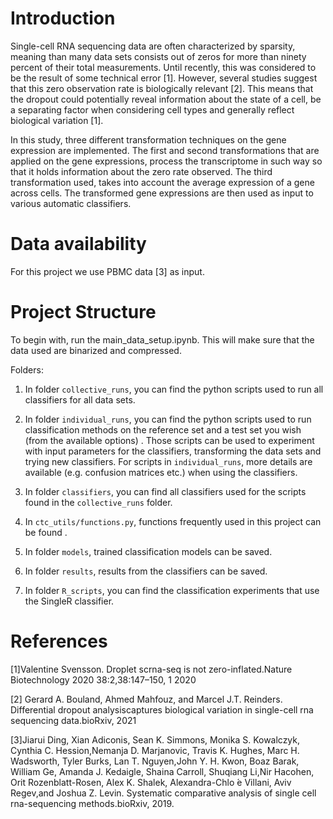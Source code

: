 # Introduction
Single-cell RNA sequencing data are often characterized by sparsity, meaning than many data sets consists out of zeros for more than ninety percent of their total measurements. Until recently, this was considered to be the result of some technical error [1]. However, several studies suggest that this zero observation rate is biologically relevant [2]. This means that the dropout could potentially reveal information about the state of a cell, be a separating factor when considering cell types and generally reflect biological variation [1].  

In this study, three different transformation techniques on the gene expression are implemented. The first and second transformations that are applied on the gene expressions, process the transcriptome in such way so that it holds information about the zero rate observed. The third transformation used, takes into account the average expression of a gene across cells. The transformed gene expressions are then used as input to various automatic classifiers.

# Data availability

For this project we use PBMC data [3] as input.


# Project Structure

To begin with, run the main_data_setup.ipynb. This will make sure that the data used are binarized and compressed. 

Folders:

1. In folder `collective_runs`, you can find the python scripts used to run all classifiers for all data sets.

2. In folder `individual_runs`, you can find the python scripts used to run classification methods on the reference set and a test set you wish (from the available options) . Those scripts can be used to experiment with input parameters for the classifiers, transforming the data sets and trying new classifiers. For scripts in  `individual_runs`, more details are available (e.g. confusion matrices etc.) when using the classifiers.

3. In folder `classifiers`, you can find all classifiers used for the scripts found in the `collective_runs` folder.


4. In `ctc_utils/functions.py`, functions frequently used in this project can be found .

5. In folder `models`, trained classification models can be saved.

6. In folder `results`, results from the classifiers can be saved.

7. In folder `R_scripts`, you can find the classification experiments that use the SingleR classifier.

# References
[1]Valentine  Svensson.   Droplet  scrna-seq  is  not  zero-inflated.Nature Biotechnology 2020 38:2,38:147–150, 1 2020

[2] Gerard A. Bouland, Ahmed Mahfouz, and Marcel J.T. Reinders.  Differential dropout analysiscaptures biological variation in single-cell rna sequencing data.bioRxiv, 2021

[3]Jiarui  Ding,  Xian  Adiconis,  Sean  K.  Simmons,  Monika  S.  Kowalczyk,  Cynthia  C.  Hession,Nemanja D. Marjanovic, Travis K. Hughes, Marc H. Wadsworth, Tyler Burks, Lan T. Nguyen,John Y. H. Kwon, Boaz Barak, William Ge, Amanda J. Kedaigle, Shaina Carroll, Shuqiang Li,Nir  Hacohen,  Orit  Rozenblatt-Rosen,  Alex  K.  Shalek,  Alexandra-Chlo ́e  Villani,  Aviv  Regev,and Joshua Z. Levin.  Systematic comparative analysis of single cell rna-sequencing methods.bioRxiv, 2019.

